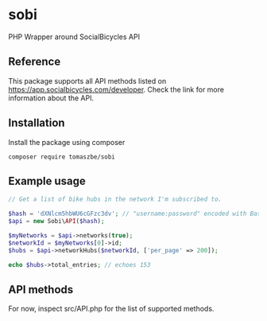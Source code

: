 # sobi
PHP Wrapper around SocialBicycles API

## Reference
This package supports all API methods listed on https://app.socialbicycles.com/developer.
Check the link for more information about the API.

## Installation
Install the package using composer
```
composer require tomaszbe/sobi
```

## Example usage

```php
// Get a list of bike hubs in the network I'm subscribed to.

$hash = 'dXNlcm5hbWU6cGFzc3dv'; // "username:password" encoded with Base64
$api = new Sobi\API($hash);

$myNetworks = $api->networks(true);
$networkId = $myNetworks[0]->id;
$hubs = $api->networkHubs($networkId, ['per_page' => 200]);

echo $hubs->total_entries; // echoes 153
```

## API methods
For now, inspect src/API.php for the list of supported methods.
